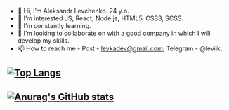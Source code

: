 - 👋 Hi, I’m Aleksandr Levchenko. 24 y.o.
- 👀 I’m interested JS, React, Node.js, HTML5, CSS3, SCSS.
- 🌱 I’m constantly learning.
- 💞️ I’m looking to collaborate on with a good company in which I will develop my skills.
- 📫 How to reach me - Post - levkadev@gmail.com; Telegram - @leviik.

<!---
ALevkas/ALevkas is a ✨ special ✨ repository because its `README.md` (this file) appears on your GitHub profile.
You can click the Preview link to take a look at your changes.
--->
[![Top Langs](https://github-readme-stats.vercel.app/api/top-langs/?username=ALevkas&layout=compact)](https://github.com/anuraghazra/github-readme-stats)
---
[![Anurag's GitHub stats](https://github-readme-stats.vercel.app/api?username=ALevkas)](https://github.com/anuraghazra/github-readme-stats)
---
